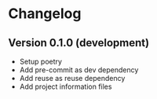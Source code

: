 <!--
SPDX-FileCopyrightText: 2023 The Template-Sandbox Authors

SPDX-License-Identifier: CC0-1.0
-->

# Changelog

## Version 0.1.0 (development)

- Setup poetry
- Add pre-commit as dev dependency
- Add reuse as reuse dependency
- Add project information files

